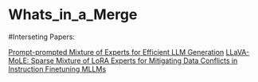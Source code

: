 # Whats_in_a_Merge


#Interseting Papers:

[Prompt-prompted Mixture of Experts for Efficient LLM Generation](https://arxiv.org/pdf/2404.01365.pdf)
[LLaVA-MoLE: Sparse Mixture of LoRA Experts for Mitigating Data Conflicts in Instruction Finetuning MLLMs](https://arxiv.org/abs/2401.16160)
